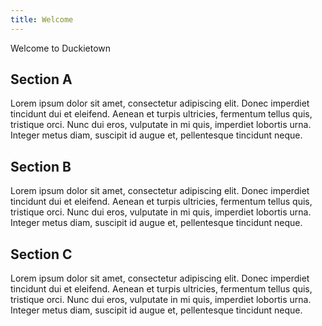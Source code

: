 ```yaml
---
title: Welcome
---
```


<div class="edge-to-edge splash">

Welcome to Duckietown

</div>

<section>

## Section A

Lorem ipsum dolor sit amet, consectetur adipiscing elit. Donec imperdiet tincidunt dui et eleifend. Aenean et turpis ultricies, fermentum tellus quis, tristique orci. Nunc dui eros, vulputate in mi quis, imperdiet lobortis urna. Integer metus diam, suscipit id augue et, pellentesque tincidunt neque.

</section>

<section class="edge-to-edge">

## Section B

Lorem ipsum dolor sit amet, consectetur adipiscing elit. Donec imperdiet tincidunt dui et eleifend. Aenean et turpis ultricies, fermentum tellus quis, tristique orci. Nunc dui eros, vulputate in mi quis, imperdiet lobortis urna. Integer metus diam, suscipit id augue et, pellentesque tincidunt neque.

</section>

<section>

## Section C

Lorem ipsum dolor sit amet, consectetur adipiscing elit. Donec imperdiet tincidunt dui et eleifend. Aenean et turpis ultricies, fermentum tellus quis, tristique orci. Nunc dui eros, vulputate in mi quis, imperdiet lobortis urna. Integer metus diam, suscipit id augue et, pellentesque tincidunt neque.

</section>
